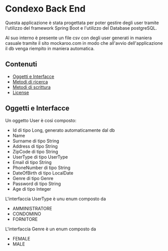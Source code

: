 # Condexo Back End

Questa applicazione è stata progettata per poter gestire degli user tramite l'utilizzo del framework Spring Boot e l'utilizzo del Database postgreSQL.

Al suo interno è presente un file csv con degli user generati in maniera casuale tramite il sito mockaroo.com in modo che all'avvio dell'applicazione il db venga riempito in maniera automatica.

## Contenuti
- [Oggetti e Interfacce](#Oggetti-e-Interfacce)
- [Metodi di ricerca](#Metodi-di-ricerca)
- [Metodi di scrittura](#Metodi-di-scrittura)
- [License](#License)

## Oggetti e Interfacce

Un oggetto User è così composto: 
- Id di tipo Long, generato automaticamente dal db
- Name 
- Surname di tipo String
- Address di tipo String
- ZipCode di tipo String
- UserType di tipo UserType
- Email di tipo String
- PhoneNumber di tipo String
- DateOfBirth di tipo LocalDate
- Genre di tipo Genre
- Password di tipo String
- Age di tipo Integer

L'interfaccia UserType è unu enum composto da 
- AMMINISTRATORE
- CONDOMINO
- FORNITORE

L'interfaccia Genre è un enum composto da 
- FEMALE
- MALE


